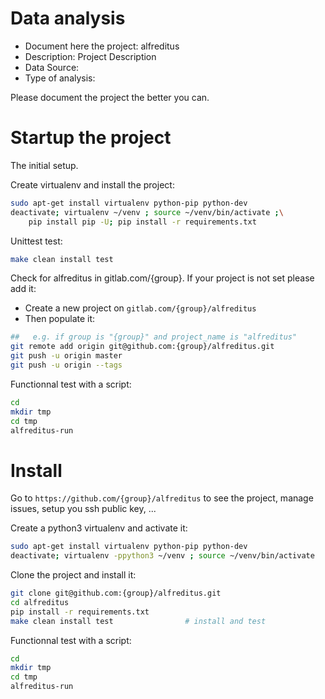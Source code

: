 # Data analysis
- Document here the project: alfreditus
- Description: Project Description
- Data Source:
- Type of analysis:

Please document the project the better you can.

# Startup the project

The initial setup.

Create virtualenv and install the project:
```bash
sudo apt-get install virtualenv python-pip python-dev
deactivate; virtualenv ~/venv ; source ~/venv/bin/activate ;\
    pip install pip -U; pip install -r requirements.txt
```

Unittest test:
```bash
make clean install test
```

Check for alfreditus in gitlab.com/{group}.
If your project is not set please add it:

- Create a new project on `gitlab.com/{group}/alfreditus`
- Then populate it:

```bash
##   e.g. if group is "{group}" and project_name is "alfreditus"
git remote add origin git@github.com:{group}/alfreditus.git
git push -u origin master
git push -u origin --tags
```

Functionnal test with a script:

```bash
cd
mkdir tmp
cd tmp
alfreditus-run
```

# Install

Go to `https://github.com/{group}/alfreditus` to see the project, manage issues,
setup you ssh public key, ...

Create a python3 virtualenv and activate it:

```bash
sudo apt-get install virtualenv python-pip python-dev
deactivate; virtualenv -ppython3 ~/venv ; source ~/venv/bin/activate
```

Clone the project and install it:

```bash
git clone git@github.com:{group}/alfreditus.git
cd alfreditus
pip install -r requirements.txt
make clean install test                # install and test
```
Functionnal test with a script:

```bash
cd
mkdir tmp
cd tmp
alfreditus-run
```
